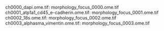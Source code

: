 ch0000_dapi.ome.tif: morphology_focus_0000.ome.tif
ch0001_atp1a1_cd45_e-cadherin.ome.tif: morphology_focus_0001.ome.tif
ch0002_18s.ome.tif: morphology_focus_0002.ome.tif
ch0003_alphasma_vimentin.ome.tif: morphology_focus_0003.ome.tif